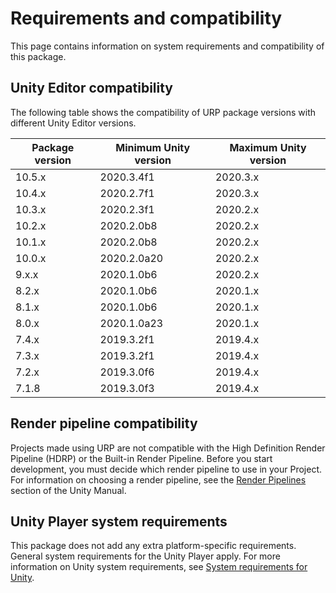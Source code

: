 # Requirements and compatibility

This page contains information on system requirements and compatibility of this package.

## Unity Editor compatibility

The following table shows the compatibility of URP package versions with different Unity Editor versions.

| Package version | Minimum Unity version | Maximum Unity version |
|-----------------|-----------------------|-----------------------|
| 10.5.x          | 2020.3.4f1            | 2020.3.x              |
| 10.4.x          | 2020.2.7f1            | 2020.3.x              |
| 10.3.x          | 2020.2.3f1            | 2020.2.x              |
| 10.2.x          | 2020.2.0b8            | 2020.2.x              |
| 10.1.x          | 2020.2.0b8            | 2020.2.x              |
| 10.0.x          | 2020.2.0a20           | 2020.2.x              |
| 9.x.x           | 2020.1.0b6            | 2020.2.x              |
| 8.2.x           | 2020.1.0b6            | 2020.1.x              |
| 8.1.x           | 2020.1.0b6            | 2020.1.x              |
| 8.0.x           | 2020.1.0a23           | 2020.1.x              |
| 7.4.x           | 2019.3.2f1            | 2019.4.x              |
| 7.3.x           | 2019.3.2f1            | 2019.4.x              |
| 7.2.x           | 2019.3.0f6            | 2019.4.x              |
| 7.1.8           | 2019.3.0f3            | 2019.4.x              |

## Render pipeline compatibility

Projects made using URP are not compatible with the High Definition Render Pipeline (HDRP) or the Built-in Render Pipeline. Before you start development, you must decide which render pipeline to use in your Project. For information on choosing a render pipeline, see the [Render Pipelines](https://docs.unity3d.com/2019.3/Documentation/Manual/render-pipelines.html) section of the Unity Manual.

## Unity Player system requirements

This package does not add any extra platform-specific requirements. General system requirements for the Unity Player apply. For more information on Unity system requirements, see [System requirements for Unity](https://docs.unity3d.com/Manual/system-requirements.html).
